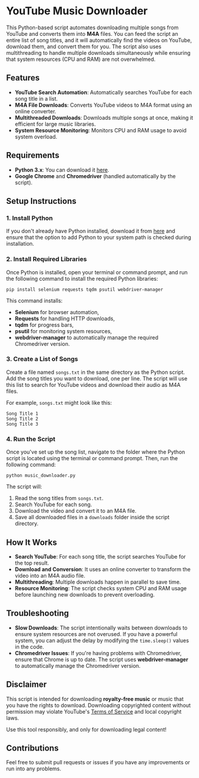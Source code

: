 # YouTube Music Downloader

This Python-based script automates downloading multiple songs from YouTube and converts them into **M4A** files. You can feed the script an entire list of song titles, and it will automatically find the videos on YouTube, download them, and convert them for you. The script also uses multithreading to handle multiple downloads simultaneously while ensuring that system resources (CPU and RAM) are not overwhelmed.

## Features

- **YouTube Search Automation**: Automatically searches YouTube for each song title in a list.
- **M4A File Downloads**: Converts YouTube videos to M4A format using an online converter.
- **Multithreaded Downloads**: Downloads multiple songs at once, making it efficient for large music libraries.
- **System Resource Monitoring**: Monitors CPU and RAM usage to avoid system overload.

## Requirements

- **Python 3.x**: You can download it [here](https://www.python.org/downloads/).
- **Google Chrome** and **Chromedriver** (handled automatically by the script).

## Setup Instructions

### 1. Install Python

If you don't already have Python installed, download it from [here](https://www.python.org/downloads/) and ensure that the option to add Python to your system path is checked during installation.

### 2. Install Required Libraries

Once Python is installed, open your terminal or command prompt, and run the following command to install the required Python libraries:

```
pip install selenium requests tqdm psutil webdriver-manager
```

This command installs:
- **Selenium** for browser automation,
- **Requests** for handling HTTP downloads,
- **tqdm** for progress bars,
- **psutil** for monitoring system resources,
- **webdriver-manager** to automatically manage the required Chromedriver version.

### 3. Create a List of Songs

Create a file named `songs.txt` in the same directory as the Python script. Add the song titles you want to download, one per line. The script will use this list to search for YouTube videos and download their audio as M4A files.

For example, `songs.txt` might look like this:

```
Song Title 1
Song Title 2
Song Title 3
```

### 4. Run the Script

Once you've set up the song list, navigate to the folder where the Python script is located using the terminal or command prompt. Then, run the following command:

```
python music_downloader.py
```

The script will:
1. Read the song titles from `songs.txt`.
2. Search YouTube for each song.
3. Download the video and convert it to an M4A file.
4. Save all downloaded files in a `downloads` folder inside the script directory.

## How It Works

- **Search YouTube**: For each song title, the script searches YouTube for the top result.
- **Download and Conversion**: It uses an online converter to transform the video into an M4A audio file.
- **Multithreading**: Multiple downloads happen in parallel to save time.
- **Resource Monitoring**: The script checks system CPU and RAM usage before launching new downloads to prevent overloading.

## Troubleshooting

- **Slow Downloads**: The script intentionally waits between downloads to ensure system resources are not overused. If you have a powerful system, you can adjust the delay by modifying the `time.sleep()` values in the code.
- **Chromedriver Issues**: If you're having problems with Chromedriver, ensure that Chrome is up to date. The script uses **webdriver-manager** to automatically manage the Chromedriver version.

## Disclaimer

This script is intended for downloading **royalty-free music** or music that you have the rights to download. Downloading copyrighted content without permission may violate YouTube's [Terms of Service](https://www.youtube.com/static?gl=US&template=terms) and local copyright laws.

Use this tool responsibly, and only for downloading legal content!

## Contributions

Feel free to submit pull requests or issues if you have any improvements or run into any problems.
